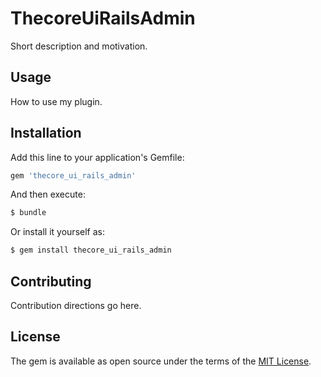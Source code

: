# ThecoreUiRailsAdmin
Short description and motivation.

## Usage
How to use my plugin.

## Installation
Add this line to your application's Gemfile:

```ruby
gem 'thecore_ui_rails_admin'
```

And then execute:
```bash
$ bundle
```

Or install it yourself as:
```bash
$ gem install thecore_ui_rails_admin
```

## Contributing
Contribution directions go here.

## License
The gem is available as open source under the terms of the [MIT License](https://opensource.org/licenses/MIT).
